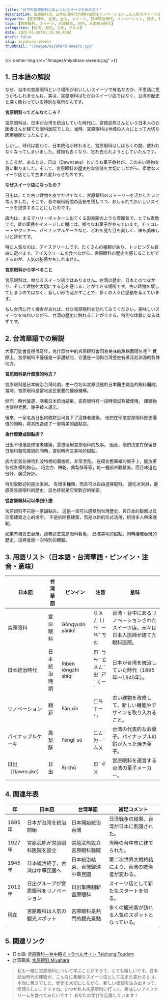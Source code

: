 ```yaml
---
title: "台中の宮原眼科においしいスイーツがあるの？"
description: 宮原眼科は、日本統治時代の眼科医院をリノベーションした人気のスイーツ店です。その歴史と魅力を探ります。
keywords: [宮原眼科, 台湾, 台中, スイーツ, 日本統治時代, リノベーション, 歴史, 観光]
tags: [宮原眼科, スイーツ, 台湾観光, 台中, 日本統治時代]
categories: [台湾, 歴史, 文化, グルメ]
date: 2025-05-20T01:16:06.409Z
draft: false
slug: miyahara-sweets
thumbnail: "/images/miyahara-sweets.jpg"
---
```


{{< center-img src="/images/miyahara-sweets.jpg" >}}

## 1. 日本語の解説

なぜ、台中の宮原眼科という場所がおいしいスイーツで有名なのか、不思議に思うかもしれませんね。実は、宮原眼科はただのスイーツ店ではなく、台湾の歴史と深く関わっている特別な場所なんです。

**宮原眼科ってどんなところ？**

宮原眼科は、日本が台湾を統治していた時代に、宮原武熊さんという日本人のお医者さんが建てた眼科医院でした。当時、宮原眼科は地域の人々にとって大切な医療機関だったんです。

しかし、時代は変わり、日本統治が終わると、宮原眼科はしばらくの間、使われなくなってしまいました。建物も古くなり、忘れ去られようとしていたんです。

ところが、あるとき、日出（Dawncake）というお菓子会社が、この古い建物を買い取りました。そして、宮原眼科の歴史的な価値を大切にしながら、素敵なスイーツ店として生まれ変わらせたのです。

**なぜスイーツ店になったの？**

日出は、ただ古い建物を直すだけでなく、宮原眼科のストーリーを活かしたいと考えました。そこで、昔の眼科医院の面影を残しつつ、おしゃれでおいしいスイーツを提供することにしたのです。

店内は、まるでハリーポッターに出てくる図書館のような雰囲気で、とても素敵です。昔の薬棚をイメージした棚には、様々なお菓子が並んでいます。チョコレートやクッキー、パイナップルケーキなど、どれも見た目も美しく、味も美味しいと評判です。

特に人気なのは、アイスクリームです。たくさんの種類があり、トッピングも自由に選べます。アイスクリームを食べながら、宮原眼科の歴史を感じることができるのが、人気の秘密かもしれません。

**宮原眼科から学べること**

宮原眼科は、単なるスイーツ店ではありません。台湾の歴史、日本とのつながり、そして建物を大切にする心を感じることができる場所です。古い建物を壊してしまうのではなく、新しい形で活かすことで、多くの人々に感動を与えています。

もし台湾に行く機会があれば、ぜひ宮原眼科を訪れてみてください。美味しいスイーツを味わいながら、台湾の歴史に触れることができる、特別な体験になるはずです。

## 2. 台湾華語での解説

大家可能會覺得很奇怪，為什麼台中的宮原眼科會因為美味的甜點而聞名呢？ 實際上，宮原眼科不僅僅是一家甜點店，它還是一個與台灣歷史有著深刻淵源的特殊地方。

**宮原眼科是什麼樣的地方？**

宮原眼科是日本統治台灣時期，由一位名叫宮原武熊的日本醫生建造的眼科醫院。 當時，宮原眼科是當地居民重要的醫療機構。

然而，時代變遷，隨著日本統治結束，宮原眼科有一段時間沒有被使用。 建築物也變得老舊，幾乎被人遺忘。

後來，一家名為日出的糕餅公司買下了這棟老建築。 他們在珍惜宮原眼科歷史價值的同時，將其改造成了一家精美的甜點店。

**為什麼變成甜點店？**

日出不僅僅是修復老建築，還想活用宮原眼科的故事。 因此，他們決定在保留昔日眼科醫院風貌的同時，提供時尚又美味的甜點。

店內氣氛彷彿哈利波特裡的圖書館，非常漂亮。 在模仿舊藥櫃的架子上，擺放著各式各樣的點心。 巧克力、餅乾、鳳梨酥等等，每一種都外觀精美，而且味道也很好，廣受好評。

特別受歡迎的是冰淇淋。 有很多種類，而且可以自由選擇配料。 邊吃冰淇淋，邊感受宮原眼科的歷史，這也許就是它受歡迎的秘密。

**從宮原眼科可以學到什麼**

宮原眼科不只是一家甜點店。 這是一個可以感受到台灣歷史、與日本的聯繫以及珍惜建築之心的場所。 不是拆除舊建築，而是以新的形式活用，給很多人帶來感動。

如果有機會去台灣，請務必去宮原眼科看看。 品嚐美味的甜點，同時接觸台灣的歷史，這將會是一次特別的體驗。

## 3. 用語リスト（日本語・台湾華語・ピンイン・注音・意味）

| 日本語 | 台湾華語 | ピンイン | 注音 | 意味 |
|---|---|---|---|---|
| 宮原眼科 | 宮原眼科 | Gōngyuán yǎnkē | ㄍㄨㄥ ㄩㄢˊ ㄧㄢˇ ㄎㄜ | 台湾・台中にあるリノベーションされたスイーツ店。元々は日本人医師が建てた眼科医院。 |
| 日本統治時代 | 日本統治時期 | Rìběn tǒngzhì shíqí | ㄖˋ ㄅㄣˇ ㄊㄨㄥˇ ㄓˋ ㄕˊ ㄑㄧˊ | 日本が台湾を統治していた時代（1895年～1945年）。 |
| リノベーション | 翻新 | Fān xīn | ㄈㄢ ㄒㄧㄣ | 古い建物を改修して、新しい機能やデザインを取り入れること。 |
| パイナップルケーキ | 鳳梨酥 | Fènglí sū | ㄈㄥˋ ㄌㄧˊ ㄙㄨ | 台湾の代表的なお菓子。パイナップルの餡が入った焼き菓子。 |
| 日出（Dawncake） | 日出 | Rì chū | ㄖˋ ㄔㄨ | 宮原眼科を運営する台湾の菓子メーカー。 |

## 4. 関連年表

| 年 | 日本語 | 台湾華語 | 補足コメント |
|---|---|---|---|
| 1895年 | 日本が台湾を統治開始 | 日本開始統治台灣 | 日清戦争の結果、台湾が日本に割譲された。 |
| 1927年 | 宮原武熊が宮原眼科医院を設立 | 宮原武熊設立宮原眼科醫院 | 当時の台中市に建てられた。 |
| 1945年 | 日本統治終了、台湾は中華民国へ | 日本統治結束，台灣歸還中華民國 | 第二次世界大戦終結により、台湾の統治者が変わる。 |
| 2012年 | 日出グループが宮原眼科をリノベーション | 日出集團翻新宮原眼科 | スイーツ店として新たなスタートを切る。 |
| 現在 | 宮原眼科は人気の観光スポット | 宮原眼科是熱門的觀光景點 | 多くの観光客が訪れる人気のスポットとなっている。 |

## 5. 関連リンク

*   日本語: [宮原眼科－台中観光トラベルサイト Taichung Tourism](https://travel.taichung.gov.tw/ja/attractions/intro/1211)
*   台湾華語: [宮原眼科 Miyahara](https://www.miyahara.com.tw/index-go.php)

> 私も一緒に宮原眼科について学ぶことができて、とても嬉しいです。日本統治時代の建物が、こんなに素敵なスイーツ店として生まれ変わるとは、本当に驚きでした。歴史を大切にしながら、新しい価値を生み出すって、素晴らしいことですね。いつか私も宮原眼科に行って、美味しいアイスクリームを食べてみたいです！ あなたの学びを応援しています！
